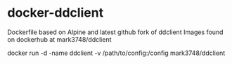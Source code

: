 # docker-ddclient

Dockerfile based on Alpine and latest github fork of ddclient
Images found on dockerhub at mark3748/ddclient

docker run -d -name ddclient -v /path/to/config:/config mark3748/ddclient
